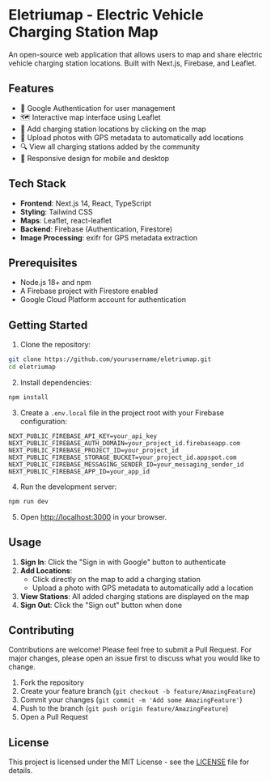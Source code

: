 # Eletriumap - Electric Vehicle Charging Station Map

An open-source web application that allows users to map and share electric vehicle charging station locations. Built with Next.js, Firebase, and Leaflet.

## Features

- 🔐 Google Authentication for user management
- 🗺️ Interactive map interface using Leaflet
- 📍 Add charging station locations by clicking on the map
- 📸 Upload photos with GPS metadata to automatically add locations
- 🔍 View all charging stations added by the community
- 📱 Responsive design for mobile and desktop

## Tech Stack

- **Frontend**: Next.js 14, React, TypeScript
- **Styling**: Tailwind CSS
- **Maps**: Leaflet, react-leaflet
- **Backend**: Firebase (Authentication, Firestore)
- **Image Processing**: exifr for GPS metadata extraction

## Prerequisites

- Node.js 18+ and npm
- A Firebase project with Firestore enabled
- Google Cloud Platform account for authentication

## Getting Started

1. Clone the repository:
```bash
git clone https://github.com/yourusername/eletriumap.git
cd eletriumap
```

2. Install dependencies:
```bash
npm install
```


3. Create a `.env.local` file in the project root with your Firebase configuration:
```env
NEXT_PUBLIC_FIREBASE_API_KEY=your_api_key
NEXT_PUBLIC_FIREBASE_AUTH_DOMAIN=your_project_id.firebaseapp.com
NEXT_PUBLIC_FIREBASE_PROJECT_ID=your_project_id
NEXT_PUBLIC_FIREBASE_STORAGE_BUCKET=your_project_id.appspot.com
NEXT_PUBLIC_FIREBASE_MESSAGING_SENDER_ID=your_messaging_sender_id
NEXT_PUBLIC_FIREBASE_APP_ID=your_app_id
```

4. Run the development server:
```bash
npm run dev
```

5. Open [http://localhost:3000](http://localhost:3000) in your browser.

## Usage

1. **Sign In**: Click the "Sign in with Google" button to authenticate
2. **Add Locations**:
   - Click directly on the map to add a charging station
   - Upload a photo with GPS metadata to automatically add a location
3. **View Stations**: All added charging stations are displayed on the map
4. **Sign Out**: Click the "Sign out" button when done

## Contributing

Contributions are welcome! Please feel free to submit a Pull Request. For major changes, please open an issue first to discuss what you would like to change.

1. Fork the repository
2. Create your feature branch (`git checkout -b feature/AmazingFeature`)
3. Commit your changes (`git commit -m 'Add some AmazingFeature'`)
4. Push to the branch (`git push origin feature/AmazingFeature`)
5. Open a Pull Request

## License

This project is licensed under the MIT License - see the [LICENSE](LICENSE) file for details.
